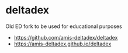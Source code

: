 # deltadex

Old ED fork to be used for educational purposes

- https://github.com/amis-deltadex/deltadex
- https://amis-deltadex.github.io/deltadex

